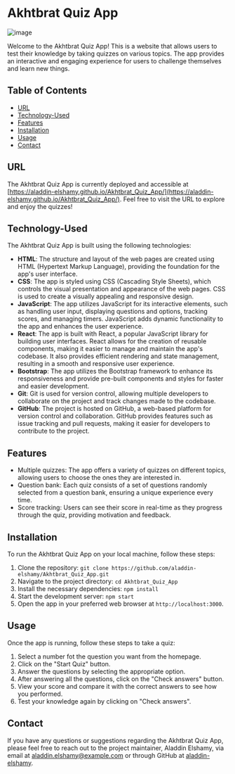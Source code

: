 # Akhtbrat Quiz App

![image](https://github.com/Aladdin-Elshamy/Akhtbrat_Quiz_App/assets/122921299/64cc1561-c0c3-4fa1-8b9a-22644d925085)

Welcome to the Akhtbrat Quiz App! This is a website that allows users to test their knowledge by taking quizzes on various topics. The app provides an interactive and engaging experience for users to challenge themselves and learn new things.

## Table of Contents
- [URL](#URL)
- [Technology-Used](#Technology-Used)
- [Features](#features)
- [Installation](#installation)
- [Usage](#usage)
- [Contact](#contact)

## URL

The Akhtbrat Quiz App is currently deployed and accessible at [https://aladdin-elshamy.github.io/Akhtbrat_Quiz_App/](https://aladdin-elshamy.github.io/Akhtbrat_Quiz_App/). Feel free to visit the URL to explore and enjoy the quizzes!

## Technology-Used

The Akhtbrat Quiz App is built using the following technologies:

- **HTML**: The structure and layout of the web pages are created using HTML (Hypertext Markup Language), providing the foundation for the app's user interface.
- **CSS**: The app is styled using CSS (Cascading Style Sheets), which controls the visual presentation and appearance of the web pages. CSS is used to create a visually appealing and responsive design.
- **JavaScript**: The app utilizes JavaScript for its interactive elements, such as handling user input, displaying questions and options, tracking scores, and managing timers. JavaScript adds dynamic functionality to the app and enhances the user experience.
- **React**: The app is built with React, a popular JavaScript library for building user interfaces. React allows for the creation of reusable components, making it easier to manage and maintain the app's codebase. It also provides efficient rendering and state management, resulting in a smooth and responsive user experience.
- **Bootstrap**: The app utilizes the Bootstrap framework to enhance its responsiveness and provide pre-built components and styles for faster and easier development.
- **Git**: Git is used for version control, allowing multiple developers to collaborate on the project and track changes made to the codebase.
- **GitHub**: The project is hosted on GitHub, a web-based platform for version control and collaboration. GitHub provides features such as issue tracking and pull requests, making it easier for developers to contribute to the project.

## Features

- Multiple quizzes: The app offers a variety of quizzes on different topics, allowing users to choose the ones they are interested in.
- Question bank: Each quiz consists of a set of questions randomly selected from a question bank, ensuring a unique experience every time.
- Score tracking: Users can see their score in real-time as they progress through the quiz, providing motivation and feedback.

## Installation

To run the Akhtbrat Quiz App on your local machine, follow these steps:

1. Clone the repository: `git clone https://github.com/aladdin-elshamy/Akhtbrat_Quiz_App.git`
2. Navigate to the project directory: `cd Akhtbrat_Quiz_App`
3. Install the necessary dependencies: `npm install`
4. Start the development server: `npm start`
5. Open the app in your preferred web browser at `http://localhost:3000`.

## Usage

Once the app is running, follow these steps to take a quiz:

1. Select a number fot the question you want from the homepage.
2. Click on the "Start Quiz" button.
3. Answer the questions by selecting the appropriate option.
4. After answering all the questions, click on the "Check answers" button.
5. View your score and compare it with the correct answers to see how you performed.
6. Test your knowledge again by clicking on "Check answers".


## Contact

If you have any questions or suggestions regarding the Akhtbrat Quiz App, please feel free to reach out to the project maintainer, Aladdin Elshamy, via email at aladdin.elshamy@example.com or through GitHub at [aladdin-elshamy](https://github.com/aladdin-elshamy).


